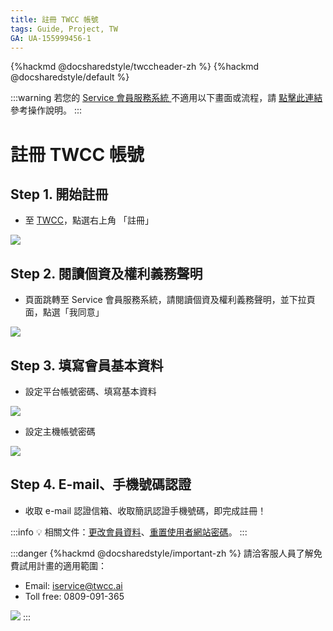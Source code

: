 ```yaml
---
title: 註冊 TWCC 帳號
tags: Guide, Project, TW
GA: UA-155999456-1
---
```

{%hackmd @docsharedstyle/twccheader-zh %}
{%hackmd @docsharedstyle/default %}

:::warning
<i class="fa fa-bullhorn" aria-hidden="true"></i> 若您的 [<ins>Service 會員服務系統 <i class="fa fa-question-circle fa-question-circle-for-service" aria-hidden="true"></i></ins>](https://man.twcc.ai/@twsdocs/howto-service-access-service-zh)不適用以下畫面或流程，請 <i class="fa fa-sign-out" aria-hidden="true"></i> [<ins>點擊此連結</ins>](https://man.twcc.ai/@twsdocs/doc-mber-pjct-blng-main-zh/https%3A%2F%2Fman.twcc.ai%2F%40twsdocs%2Fguide-service-signup-zh) 參考操作說明。
:::

# 註冊 TWCC 帳號


## Step 1. 開始註冊

- 至 [TWCC](https://www.twcc.ai/)，點選右上角 「註冊」

![](https://cos.twcc.ai/SYS-MANUAL/uploads/upload_8bdb3ed72fc801e541102e7289f3c31f.png)



## Step 2. 閱讀個資及權利義務聲明

- 頁面跳轉至 Service 會員服務系統，請閱讀個資及權利義務聲明，並下拉頁面，點選「我同意」

![](https://cos.twcc.ai/SYS-MANUAL/uploads/upload_924fa2b6d02f0971ce538bb3f908ee58.png)



## Step 3. 填寫會員基本資料

- 設定平台帳號密碼、填寫基本資料

![](https://cos.twcc.ai/SYS-MANUAL/uploads/upload_826df79367dbffa88ad98b836a7965d5.png)



- 設定主機帳號密碼

![](https://cos.twcc.ai/SYS-MANUAL/uploads/upload_e1a235413742407674b8d3ef9a5b0138.png)



## Step 4. E-mail、手機號碼認證

- 收取 e-mail 認證信箱、收取簡訊認證手機號碼，即完成註冊！

:::info
:bulb: 相關文件：[<ins>更改會員資料</ins>](https://man.twcc.ai/@twccdocs/guide-service-update-your-info-zh)、[<ins>重置使用者網站密碼</ins>](https://man.twcc.ai/@twccdocs/guide-service-reset-portal-pwd-zh)。
:::


:::danger
{%hackmd @docsharedstyle/important-zh %}
請洽客服人員了解免費試用計畫的適用範圍：
- Email: iservice@twcc.ai
- Toll free: 0809-091-365

![](https://cos.twcc.ai/SYS-MANUAL/uploads/upload_3963cfe2fe5a4a316d5ff2dd795c793f.png)
:::